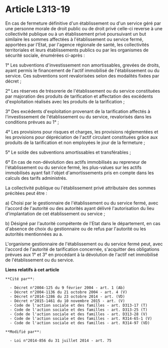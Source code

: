 # Article L313-19

En cas de fermeture définitive d'un établissement ou d'un service géré par une personne morale de droit public ou de droit
privé celle-ci reverse à une collectivité publique ou à un établissement privé poursuivant un but similaire les sommes
affectées à l'établissement ou service fermé, apportées par l'Etat, par l'agence régionale de santé, les collectivités
territoriales et leurs établissements publics ou par les organismes de sécurité sociale, énumérées ci-après :

1° Les subventions d'investissement non amortissables, grevées de droits, ayant permis le financement de l'actif immobilisé
de l'établissement ou du service. Ces subventions sont revalorisées selon des modalités fixées par décret ;

2° Les réserves de trésorerie de l'établissement ou du service constituées par majoration des produits de tarification et
affectation des excédents d'exploitation réalisés avec les produits de la tarification ;

3° Des excédents d'exploitation provenant de la tarification affectés à l'investissement de l'établissement ou du service,
revalorisés dans les conditions prévues au 1° ;

4° Les provisions pour risques et charges, les provisions réglementées et les provisions pour dépréciation de l'actif
circulant constituées grâce aux produits de la tarification et non employées le jour de la fermeture ;

5° Le solde des subventions amortissables et transférables ; 

6° En cas de non-dévolution des actifs immobilisés au repreneur de l'établissement ou du service fermé, les plus-values sur
les actifs immobilisés ayant fait l'objet d'amortissements pris en compte dans les calculs des tarifs administrés.

La collectivité publique ou l'établissement privé attributaire des sommes précitées peut être :

a) Choisi par le gestionnaire de l'établissement ou du service fermé, avec l'accord de l'autorité ou des autorités ayant
délivré l'autorisation du lieu d'implantation de cet établissement ou service ;

b) Désigné par l'autorité compétente de l'Etat dans le département, en cas d'absence de choix du gestionnaire ou de refus par
l'autorité ou les autorités mentionnées au a.

L'organisme gestionnaire de l'établissement ou du service fermé peut, avec l'accord de l'autorité de tarification concernée,
s'acquitter des obligations prévues aux 1° et 3° en procédant à la dévolution de l'actif net immobilisé de l'établissement ou
du service.

**Liens relatifs à cet article**

	**Cité par**:

	  - Décret n°2004-125 du 9 février 2004 - art. 1 (Ab)
	  - Décret n°2004-1136 du 21 octobre 2004 - art. 4 (V)
	  - Décret n°2014-1286 du 23 octobre 2014 - art. (VD)
	  - Décret n°2015-1461 du 10 novembre 2015 - art. (V)
	  - Code de l'action sociale et des familles - art. D313-17 (T)
	  - Code de l'action sociale et des familles - art. D313-25 (T)
	  - Code de l'action sociale et des familles - art. D313-28 (V)
	  - Code de l'action sociale et des familles - art. R314-65-1 (V)
	  - Code de l'action sociale et des familles - art. R314-97 (VD)

	**Modifié par**:

	  - Loi n°2014-856 du 31 juillet 2014 - art. 75
